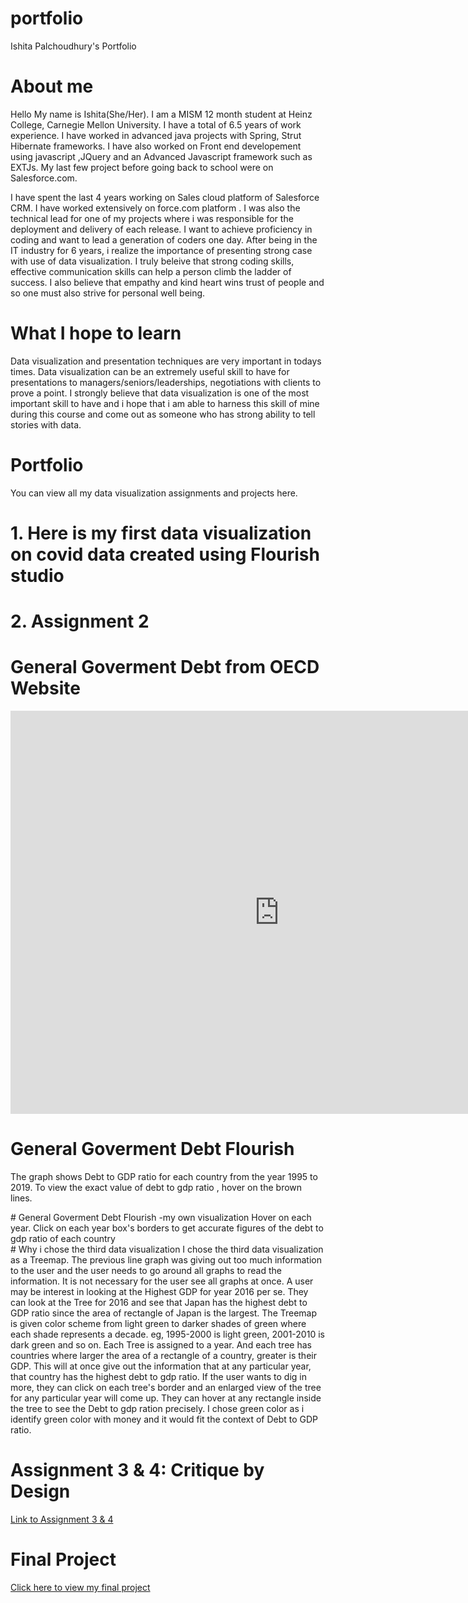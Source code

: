 # portfolio
Ishita Palchoudhury's Portfolio

# About me

Hello My name is Ishita(She/Her). I am a MISM 12 month student at Heinz College, Carnegie Mellon University. I have a total of 6.5 years of work experience. I have worked in advanced java projects with Spring, Strut Hibernate frameworks. I have also worked on Front end developement using javascript ,JQuery and an Advanced Javascript framework such as EXTJs. My last few project before going back to school were on Salesforce.com.

I have spent the last 4 years working on Sales cloud platform of Salesforce CRM. I have worked extensively on force.com platform . I was also the technical lead for one of my projects where i was responsible for the deployment and delivery of each release. I want to achieve proficiency in coding and want to lead a generation of coders one day. After being in the IT industry for 6 years, i realize the importance of presenting strong case with use of data visualization. I truly beleive that strong coding skills, effective communication skills can help a person climb the ladder of success. I also believe that empathy and kind heart wins trust of people and so one must also strive for personal well being.

# What I hope to learn

Data visualization and presentation techniques are very important in todays times. Data visualization can be an extremely useful skill to have for presentations to managers/seniors/leaderships, negotiations with clients to prove a point. I strongly believe that data visualization is one of the most important skill to have and i hope that i am able to harness this skill of mine during this course and come out as someone who has strong ability to tell stories with data.

# Portfolio

You can view all my data visualization assignments and projects here. 

# 1. Here is my first data visualization on covid data created using Flourish studio
<div class="flourish-embed flourish-chart" data-src="visualisation/7639959"><script src="https://public.flourish.studio/resources/embed.js"></script></div>

# 2. Assignment 2
# General Goverment Debt from OECD Website
<iframe src="https://data.oecd.org/chart/6vl2" width="860" height="645" style="border: 0" mozallowfullscreen="true" webkitallowfullscreen="true" allowfullscreen="true"><a href="https://data.oecd.org/chart/6vl2" target="_blank">OECD Chart: General government debt, Total, % of GDP, Annual, 2020</a></iframe>

# General Goverment Debt Flourish
The graph shows Debt to GDP ratio for each country from the year 1995 to 2019. To view the exact value of debt to gdp ratio , hover on the brown lines.
<div class="flourish-embed flourish-chart" data-src="visualisation/7674244"><script src="https://public.flourish.studio/resources/embed.js"></script></div>
# General Goverment Debt Flourish -my own visualization
Hover on each year. Click on each year box's borders to get accurate figures of the debt to gdp ratio of each country
<div class="flourish-embed flourish-hierarchy" data-src="visualisation/7676095"><script src="https://public.flourish.studio/resources/embed.js"></script></div>
# Why i chose the third data visualization
I chose the third data visualization as a Treemap. The previous line graph was giving out too much information to the user and the user needs to go around all graphs to read the information. It is not necessary for the user see all graphs at once. A user may be interest in looking at the Highest GDP for year 2016 per se. They can look at the Tree for 2016 and see that Japan has the highest debt to GDP ratio since the area of rectangle of Japan is the largest.
The Treemap is given color scheme from light green to darker shades of green where each shade represents a decade. eg, 1995-2000 is light green, 2001-2010 is dark green and so on.
Each Tree is assigned to a year. And each tree has countries where larger the area of a rectangle of a country, greater is their GDP. This will at once give out the information that at any particular year, that country has the highest debt to gdp ratio. 
If the user wants to dig in more, they can click on each tree's border and an enlarged view of the tree for any particular year will come up. They can hover at any rectangle inside the tree to see the Debt to gdp ration precisely.
I chose green color as i identify green color with money and it would fit the context of Debt to GDP ratio.

# Assignment 3 & 4: Critique by Design
<a href="https://ipalchou.github.io/portfolio/Assingment34.html"> Link to Assignment 3 & 4</a>

# Final Project
<a href="https://carnegiemellon.shorthandstories.com/bangladesh/index.html" target="_blank">Click here to view my final project</a>
